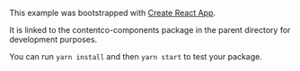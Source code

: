 This example was bootstrapped with [Create React App](https://github.com/facebook/create-react-app).

It is linked to the contentco-components package in the parent directory for development purposes.

You can run `yarn install` and then `yarn start` to test your package.
